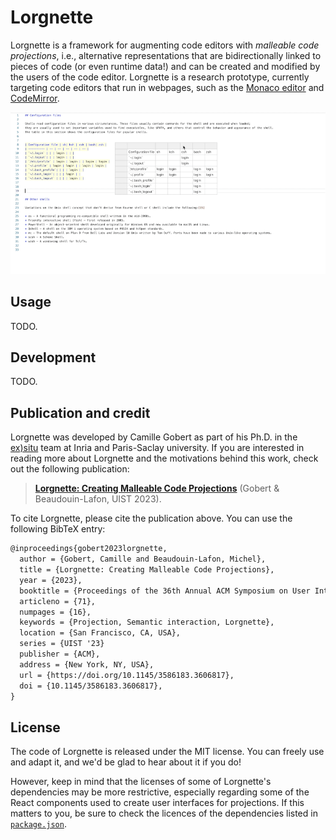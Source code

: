 # Lorgnette

Lorgnette is a framework for augmenting code editors with _malleable code projections_, i.e., alternative representations that are bidirectionally linked to pieces of code (or even runtime data!) and can be created and modified by the users of the code editor.
Lorgnette is a research prototype, currently targeting code editors that run in webpages, such as the [Monaco editor](https://microsoft.github.io/monaco-editor/) and [CodeMirror](https://codemirror.net/).

<p align="center">
  <img src="./misc/lorgnette-markdown-table-demo.gif" />
</p>





## Usage

TODO.



## Development

TODO.



## Publication and credit

Lorgnette was developed by Camille Gobert as part of his Ph.D. in the [ex)situ](https://ex-situ.lri.fr/) team at Inria and Paris-Saclay university.
If you are interested in reading more about Lorgnette and the motivations behind this work, check out the following publication:

> [**Lorgnette: Creating Malleable Code Projections**](https://doi.org/10.1145/3586183.3606817)
> (Gobert & Beaudouin-Lafon, UIST 2023).

To cite Lorgnette, please cite the publication above.
You can use the following BibTeX entry:

```tex
@inproceedings{gobert2023lorgnette,
  author = {Gobert, Camille and Beaudouin-Lafon, Michel},
  title = {Lorgnette: Creating Malleable Code Projections},
  year = {2023},
  booktitle = {Proceedings of the 36th Annual ACM Symposium on User Interface Software and Technology},
  articleno = {71},
  numpages = {16},
  keywords = {Projection, Semantic interaction, Lorgnette},
  location = {San Francisco, CA, USA},
  series = {UIST '23}
  publisher = {ACM},
  address = {New York, NY, USA},
  url = {https://doi.org/10.1145/3586183.3606817},
  doi = {10.1145/3586183.3606817},
}
```



## License

The code of Lorgnette is released under the MIT license.
You can freely use and adapt it, and we'd be glad to hear about it if you do!

However, keep in mind that the licenses of some of Lorgnette's dependencies may be more restrictive, especially regarding some of the React components used to create user interfaces for projections. If this matters to you, be sure to check the licences of the dependencies listed in [`package.json`](./package.json).
